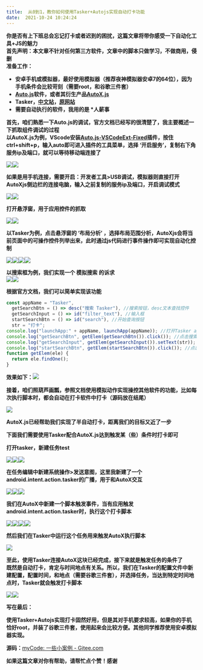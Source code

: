 ```yaml
---
title:  从0到1，教你如何使用Tasker+Autojs实现自动打卡功能 
date:  2021-10-24 10:24:24 
---
```

**你是否有上下班总会忘记打卡或者迟到的困扰，这篇文章将带你感受一下自动化工具+JS的魅力  
首先声明：本文章不针对任何第三方软件，文章中的脚本只做学习，不做商用，侵删  
准备工作：**

* **安卓手机或模拟器，最好使用模拟器（推荐夜神模拟器安卓7的64位），因为手机条件会比较苛刻（需要root，和谷歌三件套）**
* **[Auto.js](https://hyb1996.github.io/AutoJs-Docs/#/)软件，或者其衍生产品[AutoX.js](https://kkevsekk1.github.io/AutoXJs-Docs/#/)**
* **Tasker，[中文站](https://taskerm.com/tasker-download)，[原网站](https://tasker.joaoapps.com/download.html)**
* **需要自动执行的软件，我用的是 \*人薪事**

**首先，咱们熟悉一下Auto.js的调试，官方文档已经写的很清楚了，我主要概述一下抓取组件调试的过程**  
**以AutoX.js为例，VScode安装[Auto.js-VSCodeExt-Fixed](https://marketplace.visualstudio.com/items?itemNameaaroncheng.auto-js-vsce-fixed)插件，按住ctrl+shift+p，输入auto即可进入插件的工具菜单，选择 ‘开启服务’，复制右下角服务ip及端口，就可以等待移动端连接了**

![](https://img-blog.csdnimg.cn/9bee191e758b4cd3b8ece0544e484de4.png?x-oss-processimage/watermark,type_ZHJvaWRzYW5zZmFsbGJhY2s,shadow_50,text_Q1NETiBARGllSHVudGVyMTAyNA,size_19,color_FFFFFF,t_70,g_se,x_16)![](https://img-blog.csdnimg.cn/a2e5794c2b884ce78c5732ce2daeed2b.png?x-oss-processimage/watermark,type_ZHJvaWRzYW5zZmFsbGJhY2s,shadow_50,text_Q1NETiBARGllSHVudGVyMTAyNA,size_20,color_FFFFFF,t_70,g_se,x_16)

**如果是用手机连接，需要开启：开发者工具>USB调试，模拟器则直接打开AutoXjs侧边栏的连接电脑，输入之前复制的服务ip及端口，开启调试模式**

![](https://img-blog.csdnimg.cn/d7def7bcb69c41dcb47f427a04296df4.png?x-oss-processimage/watermark,type_ZHJvaWRzYW5zZmFsbGJhY2s,shadow_50,text_Q1NETiBARGllSHVudGVyMTAyNA,size_20,color_FFFFFF,t_70,g_se,x_16)![](https://img-blog.csdnimg.cn/9a96b69954bd4ec8b6cef6f44995cc83.png?x-oss-processimage/watermark,type_ZHJvaWRzYW5zZmFsbGJhY2s,shadow_50,text_Q1NETiBARGllSHVudGVyMTAyNA,size_20,color_FFFFFF,t_70,g_se,x_16)

**打开悬浮窗，用于应用控件的抓取**

![](https://img-blog.csdnimg.cn/13ecdb82a57346b2a4b21882d18d1577.png?x-oss-processimage/watermark,type_ZHJvaWRzYW5zZmFsbGJhY2s,shadow_50,text_Q1NETiBARGllSHVudGVyMTAyNA,size_20,color_FFFFFF,t_70,g_se,x_16)![](https://img-blog.csdnimg.cn/43ff76435efe44629fd688e038d39b12.png?x-oss-processimage/watermark,type_ZHJvaWRzYW5zZmFsbGJhY2s,shadow_50,text_Q1NETiBARGllSHVudGVyMTAyNA,size_20,color_FFFFFF,t_70,g_se,x_16)

**以Tasker为例，点击悬浮窗的 ‘布局分析’ ，选择布局范围分析，AutoXjs会将当前页面中的可操作控件列举出来，此时通过js代码进行事件操作即可实现自动化控制**

![](https://img-blog.csdnimg.cn/d4441224f8ae46ea9350cc6cb77e46f1.png?x-oss-processimage/watermark,type_ZHJvaWRzYW5zZmFsbGJhY2s,shadow_50,text_Q1NETiBARGllSHVudGVyMTAyNA,size_20,color_FFFFFF,t_70,g_se,x_16)![](https://img-blog.csdnimg.cn/593c0cef5a2b4e8fa145f4b954f78997.png?x-oss-processimage/watermark,type_ZHJvaWRzYW5zZmFsbGJhY2s,shadow_50,text_Q1NETiBARGllSHVudGVyMTAyNA,size_20,color_FFFFFF,t_70,g_se,x_16)![](https://img-blog.csdnimg.cn/de46bd76d2674710a28a023a39f64a36.png?x-oss-processimage/watermark,type_ZHJvaWRzYW5zZmFsbGJhY2s,shadow_50,text_Q1NETiBARGllSHVudGVyMTAyNA,size_20,color_FFFFFF,t_70,g_se,x_16)![](https://img-blog.csdnimg.cn/8bad4952fe734da689c9c6df0a62f15d.png?x-oss-processimage/watermark,type_ZHJvaWRzYW5zZmFsbGJhY2s,shadow_50,text_Q1NETiBARGllSHVudGVyMTAyNA,size_20,color_FFFFFF,t_70,g_se,x_16)

**以搜索框为例，我们实现一个 模拟搜索 的诉求**  
![](https://img-blog.csdnimg.cn/e152d9f9ac5c41f4969cbd40c898a8fc.png?x-oss-processimage/watermark,type_ZHJvaWRzYW5zZmFsbGJhY2s,shadow_50,text_Q1NETiBARGllSHVudGVyMTAyNA,size_20,color_FFFFFF,t_70,g_se,x_16)![](https://img-blog.csdnimg.cn/91c5330f47c34588bded1cc98cfcb0cb.png?x-oss-processimage/watermark,type_ZHJvaWRzYW5zZmFsbGJhY2s,shadow_50,text_Q1NETiBARGllSHVudGVyMTAyNA,size_20,color_FFFFFF,t_70,g_se,x_16)

**根据官方文档，我们可以简单实现该功能**

```javascript
const appName = "Tasker",
  getSearchBtn = () => desc("搜索 Tasker"), //搜索按钮，desc文本查找控件
  getSearchInput = () => id("filter_text"), //输入框
  startSearchBtn = () => id("search"), //开始查询按钮
  str = "打卡";
console.log("launchApp:" + appName, launchApp(appName)); //打开Tasker app
console.log("getSearchBtn", getElem(getSearchBtn()).click()); //点击搜索按钮
console.log("getSearchInput", getElem(getSearchInput()).setText(str)); //输入关键字
console.log("startSearchBtn", getElem(startSearchBtn()).click()); //点击开始搜索按钮
function getElem(ele) {
  return ele.findOne();
}
```

**效果如下：**![](https://img-blog.csdnimg.cn/7df4a701b77047858ea9285e91d4922e.gif)

**接着，咱们照葫芦画瓢，参照文档使用模拟动作实现操控其他软件的功能，比如每次执行脚本时，都会自动在打卡软件中打卡（源码放在结尾）**

![](https://img-blog.csdnimg.cn/d4a86752a9584193b0752bd2f0863537.gif)

**AutoX.js已经帮助我们实现了半自动打卡，距离我们的目标又近了一步**

**下面我们需要使用Tasker配合AutoX.js达到触发某（些）条件时打卡即可**

**打开tasker，新建任务test**

![](https://img-blog.csdnimg.cn/46f44558066445b5ab7201052b25aefd.png?x-oss-processimage/watermark,type_ZHJvaWRzYW5zZmFsbGJhY2s,shadow_50,text_Q1NETiBARGllSHVudGVyMTAyNA,size_20,color_FFFFFF,t_70,g_se,x_16)![](https://img-blog.csdnimg.cn/bc6be66ae5a14c139fcc7e0f06a5b9fc.png?x-oss-processimage/watermark,type_ZHJvaWRzYW5zZmFsbGJhY2s,shadow_50,text_Q1NETiBARGllSHVudGVyMTAyNA,size_20,color_FFFFFF,t_70,g_se,x_16)![](https://img-blog.csdnimg.cn/ed1171dec93c4778a70a8d1389e07cb4.png?x-oss-processimage/watermark,type_ZHJvaWRzYW5zZmFsbGJhY2s,shadow_50,text_Q1NETiBARGllSHVudGVyMTAyNA,size_20,color_FFFFFF,t_70,g_se,x_16)

**在任务编辑中新建系统操作>发送意图，这里我新建了一个android.intent.action.tasker的广播，用于和AutoX交互**

![](https://img-blog.csdnimg.cn/039cb576adaa42c8b4ed8d1559678da1.png?x-oss-processimage/watermark,type_ZHJvaWRzYW5zZmFsbGJhY2s,shadow_50,text_Q1NETiBARGllSHVudGVyMTAyNA,size_20,color_FFFFFF,t_70,g_se,x_16)![](https://img-blog.csdnimg.cn/0f6accab8a1d4cdeac7e7c686ce98f29.png?x-oss-processimage/watermark,type_ZHJvaWRzYW5zZmFsbGJhY2s,shadow_50,text_Q1NETiBARGllSHVudGVyMTAyNA,size_20,color_FFFFFF,t_70,g_se,x_16)![](https://img-blog.csdnimg.cn/67dc34fc45e94e43903bac91b2d85d04.png?x-oss-processimage/watermark,type_ZHJvaWRzYW5zZmFsbGJhY2s,shadow_50,text_Q1NETiBARGllSHVudGVyMTAyNA,size_20,color_FFFFFF,t_70,g_se,x_16)

**我们在AutoX中新建一个脚本触发事件，当有应用触发android.intent.action.tasker时，执行这个打卡脚本**

![](https://img-blog.csdnimg.cn/48b46af346ca416d8dcc6292c4f531ca.png?x-oss-processimage/watermark,type_ZHJvaWRzYW5zZmFsbGJhY2s,shadow_50,text_Q1NETiBARGllSHVudGVyMTAyNA,size_20,color_FFFFFF,t_70,g_se,x_16)![](https://img-blog.csdnimg.cn/d38d83d8995d455aabc5624497fb5a63.png?x-oss-processimage/watermark,type_ZHJvaWRzYW5zZmFsbGJhY2s,shadow_50,text_Q1NETiBARGllSHVudGVyMTAyNA,size_20,color_FFFFFF,t_70,g_se,x_16)![](https://img-blog.csdnimg.cn/a0103ebd96d04e39ad82e87e650c9517.png?x-oss-processimage/watermark,type_ZHJvaWRzYW5zZmFsbGJhY2s,shadow_50,text_Q1NETiBARGllSHVudGVyMTAyNA,size_20,color_FFFFFF,t_70,g_se,x_16)![](https://img-blog.csdnimg.cn/cb4e781638cc41e49b5e64e529197309.png?x-oss-processimage/watermark,type_ZHJvaWRzYW5zZmFsbGJhY2s,shadow_50,text_Q1NETiBARGllSHVudGVyMTAyNA,size_20,color_FFFFFF,t_70,g_se,x_16)

**然后我们在Tasker中运行这个任务用来触发AutoX执行脚本**

![](https://img-blog.csdnimg.cn/d5672eb6b10140a9b2acbe6b526ce069.gif)

**至此，使用Tasker连接AutoX这块已经完成，接下来就是触发任务的条件了  
既然是自动打卡，肯定与时间地点有关系。所以，我们在Tasker的配置文件中新建配置，配置时间，和地点（需要谷歌三件套），并选择任务，当达到特定时间地点时，Tasker就会触发打卡脚本**

![](https://img-blog.csdnimg.cn/4264d57781be47dd85dd29b046198b9f.png?x-oss-processimage/watermark,type_ZHJvaWRzYW5zZmFsbGJhY2s,shadow_50,text_Q1NETiBARGllSHVudGVyMTAyNA,size_20,color_FFFFFF,t_70,g_se,x_16)![](https://img-blog.csdnimg.cn/cfe61ae900ee464a829c12517f835e75.png?x-oss-processimage/watermark,type_ZHJvaWRzYW5zZmFsbGJhY2s,shadow_50,text_Q1NETiBARGllSHVudGVyMTAyNA,size_20,color_FFFFFF,t_70,g_se,x_16)

**写在最后：**

**使用Tasker+Autojs实现打卡固然好用，但是其对手机要求较高，如果你的手机恰好root，并装了谷歌三件套，使用起来会比较方便。其他同学推荐使用安卓模拟器实现。**

**源码：**[myCode: 一些小案例 - Gitee.com](https://gitee.com/DieHunter/myCode/tree/master/AutoJs&Tasker)

**如果这篇文章对你有帮助，请帮忙点个赞！感谢**